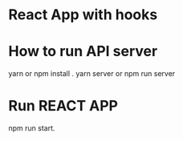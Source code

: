 # React App with hooks

# How to run API server

yarn or npm install .
yarn server or npm run server

# Run REACT APP

npm run start.

